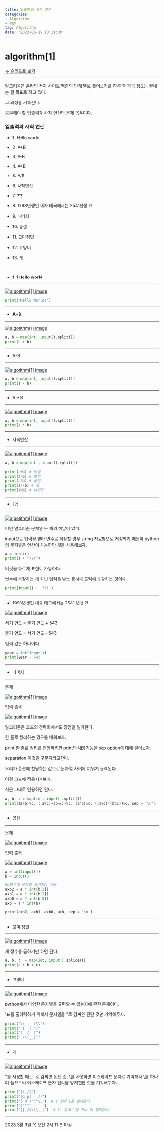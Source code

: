 ```yaml
---
title: 입출력과 사칙 연산
categories:
- Algorithm
- 백준
tag: Algorithm
date: '2023-05-15 10:11:39'
---
```


# algorithm[1]

[→ 슬리드로 보기](https://app.slid.cc/docs/7f6b3276dacc44f4a68e98ca03baa9a9)


---


알고리즘은 온라인 저지 사이트 백준의 단계 별로 풀어보기를 하루 한 과목 정도는 끝내는 걸 목표로 하고 있다.


그 과정을 기록한다.


공부해야 할 입출력과 사칙 연산의 문제 목록이다.

### 입출력과 사칙 연산

- 1\. Hello world

- 2 .A+B

- 3\. A-B

- 4\. A\*B

- 5\. A/B

- 6\. 사칙연산

- 7\. ??!

- 8\. 1998년생인 내가 태국에서는 2541년생 ?!

- 9\. 나머지

- 10\. 곱셈

- 11\. 꼬마정민

- 12\. 고양이

- 13\. 개


‏‏‎ ‎

- **1-1 Hello world**

---

[![algorithm[1] image](https://slid-users-assets-v1-seoul.s3.ap-northeast-2.amazonaws.com/public/capture_images/7f6b3276dacc44f4a68e98ca03baa9a9/012f599d-7e30-4dde-b1f4-bc930cd5f4ab.png)](undefined)

```Python
print("Hello World!")
```

---

- **A+B**

---

[![algorithm[1] image](https://slid-users-assets-v1-seoul.s3.ap-northeast-2.amazonaws.com/public/capture_images/7f6b3276dacc44f4a68e98ca03baa9a9/96e82ec9-252f-4670-b294-e98a75a955b9.png)](undefined)

```Python
a, b = map(int, input().split())
print(a + b)
```

---

- A-B

---

[![algorithm[1] image](https://slid-users-assets-v1-seoul.s3.ap-northeast-2.amazonaws.com/public/capture_images/7f6b3276dacc44f4a68e98ca03baa9a9/6070f264-893c-4656-b170-73be333e2d1a.png)](undefined)

```Python
a, b = map(int, input().split())
print(a - b)
```

---

- A \* B

---

[![algorithm[1] image](https://slid-users-assets-v1-seoul.s3.ap-northeast-2.amazonaws.com/public/capture_images/7f6b3276dacc44f4a68e98ca03baa9a9/698e1f3f-1178-4fef-adc9-76c6d82f21d1.png)](undefined)

```Python
a, b = map(int, input().split())
print(a * b)
```

---

- 사칙연산

---

[![algorithm[1] image](https://slid-users-assets-v1-seoul.s3.ap-northeast-2.amazonaws.com/public/capture_images/7f6b3276dacc44f4a68e98ca03baa9a9/25865cbf-bcba-401d-9b22-a00074a86b15.png)](undefined)

```Python
a, b = map(int , input().split())

print(a+b) # 덧셈
print(a-b) # 뺄셈
print(a*b) # 곱셈
print(a//b) # 몫
print(a%b) # 나머지
```

---

- ??!

---

[![algorithm[1] image](https://slid-users-assets-v1-seoul.s3.ap-northeast-2.amazonaws.com/public/capture_images/7f6b3276dacc44f4a68e98ca03baa9a9/61e05ed3-994a-43d6-910b-299a7eccb2d9.png)](undefined)


이번 알고리즘 문제엔 두 개의 해답이 있다.


input으로 입력을 받아 변수로 저장할 경우 string 자료형으로 저장되기 때문에 python의 문자열은 연산이 가능하단 것을 사용해보자.

```Python
a = input()
print(a + "??!")
```


이것을 다르게 표현이 가능하다.


변수에 저장하는 게 아닌 입력을 받는 동시에 출력에 포함하는 것이다.

```Python
print(input() + '??!')
```

---

- 1998년생인 내가 태국에서는 2541 년생 ?!

[![algorithm[1] image](https://slid-users-assets-v1-seoul.s3.ap-northeast-2.amazonaws.com/public/capture_images/7f6b3276dacc44f4a68e98ca03baa9a9/bd60d9f6-612e-49ed-a3c8-623b443fc874.png)](undefined)


서기 연도 = 불기 연도 + 543


불기 연도 = 서기 연도 - 543


입력 값은 하나이다.

```Python
year = int(input())
print(year - 543)
```

---

- 나머지

---


문제

[![algorithm[1] image](https://slid-users-assets-v1-seoul.s3.ap-northeast-2.amazonaws.com/public/capture_images/7f6b3276dacc44f4a68e98ca03baa9a9/4e5148ff-cef5-45eb-a261-253aa670c285.png)](undefined)


입력 출력

[![algorithm[1] image](https://slid-users-assets-v1-seoul.s3.ap-northeast-2.amazonaws.com/public/capture_images/7f6b3276dacc44f4a68e98ca03baa9a9/e0a448c8-7d66-4ca8-a628-7dd81b94ef99.png)](undefined)


알고리즘은 코드의 간략화에서도 장점을 발휘한다.


한 줄로 정리하는 경우를 배워보자.


print 한 줄로 정리를 진행하려면 print의 내장기능을 sep option에 대해 알아보자.


separation 이것을 구분자라고한다.


우리가 옵션에 할당하는 값으로 문자열 사이에 끼워져 출력된다.


이걸 코드에 적용시켜보자.


식은 그대로 인용하면 된다.

```Python
a, b, c = map(int, input().split())
print((a+b)%c, ((a%c)+(b%c))%c, (a*b)%c, ((a%c)*(b%c))%c, sep = '\n')

```

---

- 곱셈

---


문제

[![algorithm[1] image](https://slid-users-assets-v1-seoul.s3.ap-northeast-2.amazonaws.com/public/capture_images/7f6b3276dacc44f4a68e98ca03baa9a9/2306b388-827b-4602-8572-f12b8a1f942a.png)](undefined)


입력 출력

[![algorithm[1] image](https://slid-users-assets-v1-seoul.s3.ap-northeast-2.amazonaws.com/public/capture_images/7f6b3276dacc44f4a68e98ca03baa9a9/dbfd5f67-e75b-4ef3-b10a-35509af3264d.png)](undefined)

```Python
a = int(input()) 
b = input()

#b변수에 문자열 슬라이싱 사용
axb2 = a * int(b[2])
axb1 = a * int(b[1])
axb0 = a * int(b[0])
axb = a * int(b)

print(axb2, axb1, axb0, axb, sep = '\n')
```

---

- 꼬마 정민

---

[![algorithm[1] image](https://slid-users-assets-v1-seoul.s3.ap-northeast-2.amazonaws.com/public/capture_images/7f6b3276dacc44f4a68e98ca03baa9a9/eb2fc413-ea9e-4ef8-bc0d-7d5a47ba2a93.png)](undefined)


세 정수를 곱하기만 하면 된다.

```Python
a, b, c  = map(int, input().splice())
print(a + b + c)
```

---

- 고양이

---

[![algorithm[1] image](https://slid-users-assets-v1-seoul.s3.ap-northeast-2.amazonaws.com/public/capture_images/7f6b3276dacc44f4a68e98ca03baa9a9/b76f114d-d758-4f36-849b-f857a43aee15.png)](undefined)


python에서 다양한 문자열을 출력할 수 있는지에 관한 문제이다.


'표를 출려력하기 위해서 문자열을 "로 감싸면 된단 것만 기억해두자.

```Python
print("\\    /\\")
print(" )  ( ')")
print("(  /  )")
print(" \\(__)|")
```

---

- 개

---

[![algorithm[1] image](https://slid-users-assets-v1-seoul.s3.ap-northeast-2.amazonaws.com/public/capture_images/7f6b3276dacc44f4a68e98ca03baa9a9/2c7f3507-4302-4938-95c9-f2ee0bcf985e.png)](undefined)


"를 사용할 때는 '로 감싸면 된단 것, \\를 사용하면 이스케이프 문자로 기억해서 \\를 하나 더 씀으로써 이스케이프 문자 인식을 방지한단 것을 기억해두자.

```Python
print("|\_/|")
print("|q p|   /}")
print('( 0 )"""\\')  # \'앞에 \을 붙여준다.
print('|"^"`    |')
print("||_/=\\\__|")  # \\ 앞에 \을 하나 더 붙여준다.
```

---


2023 3월 9일 목 오전 2시 11 분 마감


‏‏‎ ‎
